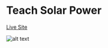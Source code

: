 # Teach Solar Power

[Live Site](https://teachsolarpower.com/ "Teach Solar Power")

![alt text](https://preview.ibb.co/eqjdi5/Screen_Shot_2017_04_24_at_12_43_04_PM.png "Teach Solar Power")
